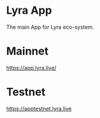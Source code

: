 # Lyra App
The main App for Lyra eco-system.

# Mainnet
https://app.lyra.live/

# Testnet
https://apptestnet.lyra.live
